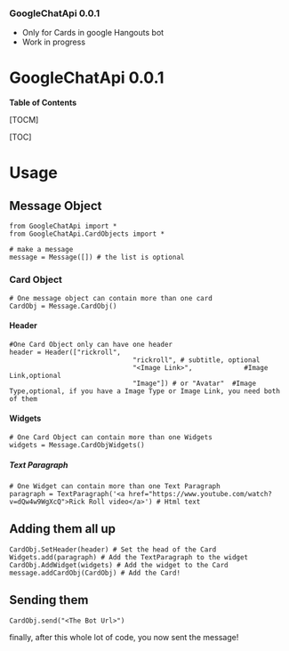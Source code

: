 ### GoogleChatApi 0.0.1

- Only for Cards in google Hangouts bot
- Work in progress

# GoogleChatApi 0.0.1

**Table of Contents**

[TOCM]

[TOC]

# Usage
## Message Object
    from GoogleChatApi import *
    from GoogleChatApi.CardObjects import *
    
	# make a message
    message = Message([]) # the list is optional
### Card Object
	# One message object can contain more than one card
	CardObj = Message.CardObj()
#### Header
	#One Card Object only can have one header
	header = Header(["rickroll",
	                               "rickroll", # subtitle, optional
                                   "<Image Link>",             #Image Link,optional
                                   "Image"]) # or "Avatar"  #Image Type,optional, if you have a Image Type or Image Link, you need both of them
#### Widgets 
	# One Card Object can contain more than one Widgets
	widgets = Message.CardObjWidgets()
##### Text Paragraph
	# One Widget can contain more than one Text Paragraph
	paragraph = TextParagraph('<a href="https://www.youtube.com/watch?v=dQw4w9WgXcQ">Rick Roll video</a>') # Html text
## Adding them all up
	CardObj.SetHeader(header) # Set the head of the Card
	Widgets.add(paragraph) # Add the TextParagraph to the widget
	CardObj.AddWidget(widgets) # Add the widget to the Card
	message.addCardObj(CardObj) # Add the Card!
## Sending them
	CardObj.send("<The Bot Url>") 
finally, after this whole lot of code, you now sent the message!

